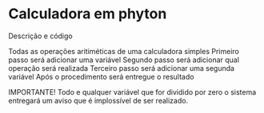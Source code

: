 # Calculadora em phyton
 Descrição e código

 Todas as operações aritiméticas de uma calculadora simples
 Primeiro passo será adicionar uma variável 
 Segundo passo será adicionar qual operação será realizada
 Terceiro passo será adicionar uma segunda variável
 Após o procedimento será entregue o resultado

 IMPORTANTE!
 Todo e qualquer variável que for dividido por zero o sistema entregará um aviso que é implossível de ser realizado.
